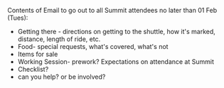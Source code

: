Contents of Email to go out to all Summit attendees no later than 01 Feb
(Tues):

  - Getting there - directions on getting to the shuttle, how it's
    marked, distance, length of ride, etc.
  - Food- special requests, what's covered, what's not
  - Items for sale
  - Working Session- prework? Expectations on attendance at Summit
  - Checklist?
  - can you help? or be involved?
